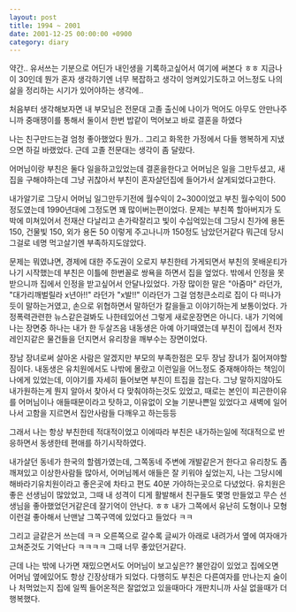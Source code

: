 ```yaml
---
layout: post
title: 1994 ~ 2001
date: 2001-12-25 00:00:00 +0900
category: diary
---
```


약간.. 유서쓰는 기분으로 어딘가 내인생을 기록하고싶어서 여기에 써본다 ㅎㅎ
지금나이 30인데 뭔가 혼자 생각하기엔 너무 복잡하고 생각이 엉켜있기도하고 어느정도 나의 삶을 정리하는 시기가 있어야하는 생각에..

처음부터 생각해보자면 내 부모님은 전문대 고졸 출신에 나이가 먹어도 아무도 안만나주니까 중매쟁이를 통해서 둘이서 한번 밥같이 먹어보고 바로 결혼을 하였다

나는 친구만드는걸 엄청 좋아했었다 뭔가.. 그리고 화목한 가정에서 다들 행복하게 지냈으면 하길 바랬었다. 근데 고졸 전문대는 생각이 좀 달랐다.

어머님이랑 부친은 둘다 일을하고있었는데 결혼을한다고 어머님은 일을 그만두셨고, 새 집을 구해야하는데 그냥 귀찮아서 부친이 혼자살던집에 들어가서 살게되었다고한다.

내가알기로 그당시 어머님 일그만두기전에 월수익이 2~300이었고 부친 월수익이 500정도였는데 1990년대에 그정도면 꽤 많이버는편이었다. 문제는 부친쪽 할아버지가 도박에 미쳐있어서 전재산 다날리고 손가락잘리고 빛이 수십억있는데 그당시 친가에 용돈 150, 건물빛 150, 외가 용돈 50 이렇게 주고나니까 150정도 남았던거같다 뭐근데 당시 그걸로 네명 먹고살기엔 부족하지도않았다.

문제는 뭐였냐면, 경제에 대한 주도권이 오로지 부친한테 가게되면서 부친의 못배운티가 나기 시작했는데 부친은 이틀에 한번꼴로 쌍욕을 하면서 집을 엎었다. 밖에서 인정을 못받으니까 집에서 인정을 받고싶어서 안달나있었다. 가장 많이한 말은 "아줌마" 라던가, "대가리깨벌릴라 x년아!!" 라던가 "x발!!" 이라던가 그걸 엄청큰소리로 집이 다 떠나가듯이 말하는거였고, 손으로 위협하면서 말하던가 칼을들고 이야기하는게 보통이었다. 가정폭력관련한 뉴스같은걸봐도 나한테있어선 그렇게 새로운장면은 아니다. 내가 기억에나는 장면중 하나는 내가 한 두살즈음 내동생은 아예 아기때였는데 부친이 집에서 전자레인지같은 물건들을 던지면서 유리창을 깨부수는 장면이었다.

장남 장녀로써 살아온 사람은 알겠지만 부모의 부족한점은 모두 장남 장녀가 짊어져야할 짐이다. 내동생은 유치원에서도 나밖에 몰랐고 이런일을 어느정도 중재해야하는 책임이 나에게 있었는데, 이야기를 자세히 들어보면 부친이 트집을 잡는다. 그냥 말하지않아도 내가원하는게 뭔지 알아서 찾아서 다 맞춰야하는것도 있었고, 때로는 본인이 피곤한이유를 어머님이나 애들때문이라고 탓하고, 이유없이 오늘 기분나쁜일 있었다고 새벽에 일어나서 고함을 지르면서 집안사람들 다깨우고 하는등등

그래서 나는 항상 부친한테 적대적이었고 이에따라 부친은 내가하는일에 적대적으로 반응하면서 동생한테 편애를 하기시작하였다.

내가살던 동네가 한국의 할렘가였는데, 그쪽동네 주변에 개발같은거 한다고 유리창도 좀 깨져있고 이상한사람들 많아서, 어머님께서 애들은 잘 키워야 싶었는지, 나는 그당시에 해바라기유치원이라고 좋은곳에 차타고 편도 40분 가야하는곳으로 다녔었다. 유치원은 좋은 선생님이 많았었고, 그때 내 성격이 디게 활발해서 친구들도 몇명 만들었고 무슨 선생님을 좋아했었던거같은데 잘기억이 안난다. ㅎㅎ 내가 그쪽에서 유난히 도형이나 모형이런걸 좋아해서 난맨날 그쪽구역에 있었다고 들었다 ㅋㅋ

그리고 글같은거 쓰는데 ㅋㅋ 오른쪽으로 갈수록 글씨가 아래로 내려가서 옆에 여자애가 고쳐준것도 기억난다 ㅋㅋㅋㅋ 그때 너무 좋았던거같다.

근데 나는 밖에 나가면 재밌으면서도 어머님이 보고싶은?? 불안감이 있었고 집에오면 어머님 옆에있어도 항상 긴장상태가 되었다. 다행히도 부친은 다른여자를 만나는지 술이나 처먹었는지 집에 일찍 들어온적은 잘없었고 있을때마다 개판치니까 사실 없을때가 더 행복했다. 


